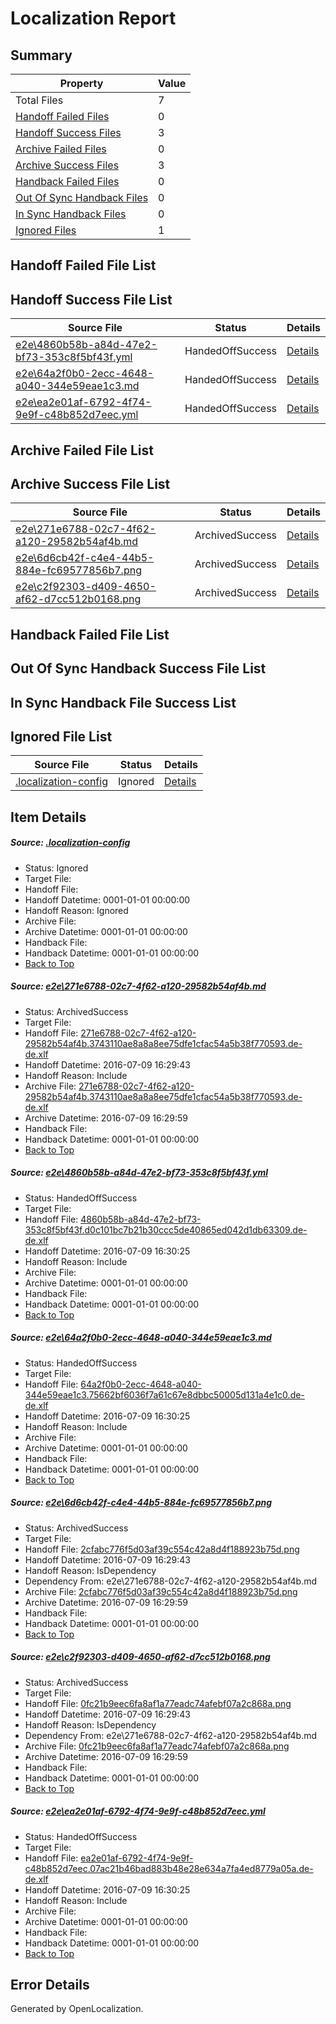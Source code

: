# <a name='report-top'></a> Localization Report

## Summary
 Property | Value 
 -------- | ----- 
 Total Files | 7
[ Handoff Failed Files ](#handoff-failed-list)| 0
[ Handoff Success Files ](#handoff-success-list)| 3
[ Archive Failed Files ](#archive-failed-list)| 0
[ Archive Success Files ](#archive-success-list)| 3
[ Handback Failed Files ](#handback-failed-list)| 0
[ Out Of Sync Handback Files ](#outofsync-handback-success-list)| 0
[ In Sync Handback Files ](#insync-handback-success-list)| 0
[ Ignored Files ](#ignored-list)| 1

## <a name='handoff-failed-list'></a> Handoff Failed File List

## <a name='handoff-success-list'></a> Handoff Success File List
 Source File | Status | Details 
 ----------- | ------ | ------- 
 [e2e\4860b58b-a84d-47e2-bf73-353c8f5bf43f.yml](https://github.com/OpenLocalizationTestOrg/oltest/blob/4de36a57c509a7b6b41f1a8ec43614d1a4199929/e2e/4860b58b-a84d-47e2-bf73-353c8f5bf43f.yml) | HandedOffSuccess | [Details](#9312a8d95ec9c88666f7992f3ee27239601b187c2)
 [e2e\64a2f0b0-2ecc-4648-a040-344e59eae1c3.md](https://github.com/OpenLocalizationTestOrg/oltest/blob/4de36a57c509a7b6b41f1a8ec43614d1a4199929/e2e/64a2f0b0-2ecc-4648-a040-344e59eae1c3.md) | HandedOffSuccess | [Details](#695e9b067c7e7143b1479297afeeec23b33177fb3)
 [e2e\ea2e01af-6792-4f74-9e9f-c48b852d7eec.yml](https://github.com/OpenLocalizationTestOrg/oltest/blob/4de36a57c509a7b6b41f1a8ec43614d1a4199929/e2e/ea2e01af-6792-4f74-9e9f-c48b852d7eec.yml) | HandedOffSuccess | [Details](#ccccef2bcaff79a50f81ce5581edd4a9d3b8c2a16)

## <a name='archive-failed-list'></a> Archive Failed File List

## <a name='archive-success-list'></a> Archive Success File List
 Source File | Status | Details 
 ----------- | ------ | ------- 
 [e2e\271e6788-02c7-4f62-a120-29582b54af4b.md](https://github.com/OpenLocalizationTestOrg/oltest/blob/ae97b61160712288dae5d2e8836ac703f7b64f2c/e2e/271e6788-02c7-4f62-a120-29582b54af4b.md) | ArchivedSuccess | [Details](#5356b0ea18acfd5fc26457a1fee4e2c4678c09c81)
 [e2e\6d6cb42f-c4e4-44b5-884e-fc69577856b7.png](https://github.com/OpenLocalizationTestOrg/oltest/blob/ae97b61160712288dae5d2e8836ac703f7b64f2c/e2e/6d6cb42f-c4e4-44b5-884e-fc69577856b7.png) | ArchivedSuccess | [Details](#2cfabc776f5d03af39c554c42a8d4f188923b75d4)
 [e2e\c2f92303-d409-4650-af62-d7cc512b0168.png](https://github.com/OpenLocalizationTestOrg/oltest/blob/ae97b61160712288dae5d2e8836ac703f7b64f2c/e2e/c2f92303-d409-4650-af62-d7cc512b0168.png) | ArchivedSuccess | [Details](#0fc21b9eec6fa8af1a77eadc74afebf07a2c868a5)

## <a name='handback-failed-list'></a> Handback Failed File List

## <a name='outofsync-handback-success-list'></a> Out Of Sync Handback Success File List

## <a name='insync-handback-success-list'></a> In Sync Handback File Success List

## <a name='ignored-list'></a> Ignored File List
 Source File | Status | Details 
 ----------- | ------ | ------- 
 [.localization-config](https://github.com/OpenLocalizationTestOrg/oltest/blob/4de36a57c509a7b6b41f1a8ec43614d1a4199929/.localization-config) | Ignored | [Details](#3d4f252ac210baf56311d7e97dcc2db10974dbd20)

## Item Details
##### <a name='3d4f252ac210baf56311d7e97dcc2db10974dbd20'></a> Source: [.localization-config](https://github.com/OpenLocalizationTestOrg/oltest/blob/4de36a57c509a7b6b41f1a8ec43614d1a4199929/.localization-config)
* Status: Ignored
* Target File: 
* Handoff File: 
* Handoff Datetime: 0001-01-01 00:00:00
* Handoff Reason: Ignored
* Archive File: 
* Archive Datetime: 0001-01-01 00:00:00
* Handback File: 
* Handback Datetime: 0001-01-01 00:00:00
* [Back to Top](#report-top)

##### <a name='5356b0ea18acfd5fc26457a1fee4e2c4678c09c81'></a> Source: [e2e\271e6788-02c7-4f62-a120-29582b54af4b.md](https://github.com/OpenLocalizationTestOrg/oltest/blob/ae97b61160712288dae5d2e8836ac703f7b64f2c/e2e/271e6788-02c7-4f62-a120-29582b54af4b.md)
* Status: ArchivedSuccess
* Target File: 
* Handoff File: [271e6788-02c7-4f62-a120-29582b54af4b.3743110ae8a8a8ee75dfe1cfac54a5b38f770593.de-de.xlf](https://github.com/OpenLocalizationTestOrg/olhandoff-e2e/blob/3bfe07447173ad1fce5fe9bf49ff89a73f4a05ff/ol-handoff/OpenLocalizationTestOrg/oltest-dede-fly/ci/ht/271e6788-02c7-4f62-a120-29582b54af4b.3743110ae8a8a8ee75dfe1cfac54a5b38f770593.de-de.xlf)
* Handoff Datetime: 2016-07-09 16:29:43
* Handoff Reason: Include
* Archive File: [271e6788-02c7-4f62-a120-29582b54af4b.3743110ae8a8a8ee75dfe1cfac54a5b38f770593.de-de.xlf](https://github.com/OpenLocalizationTestOrg/olhandoff-e2e/blob/06a998a31f65b61d8369acca28668c8d52d18ae2/ol-archive/OpenLocalizationTestOrg/oltest-dede-fly/ci/ht/271e6788-02c7-4f62-a120-29582b54af4b.3743110ae8a8a8ee75dfe1cfac54a5b38f770593.de-de.xlf)
* Archive Datetime: 2016-07-09 16:29:59
* Handback File: 
* Handback Datetime: 0001-01-01 00:00:00
* [Back to Top](#report-top)

##### <a name='9312a8d95ec9c88666f7992f3ee27239601b187c2'></a> Source: [e2e\4860b58b-a84d-47e2-bf73-353c8f5bf43f.yml](https://github.com/OpenLocalizationTestOrg/oltest/blob/4de36a57c509a7b6b41f1a8ec43614d1a4199929/e2e/4860b58b-a84d-47e2-bf73-353c8f5bf43f.yml)
* Status: HandedOffSuccess
* Target File: 
* Handoff File: [4860b58b-a84d-47e2-bf73-353c8f5bf43f.d0c101bc7b21b30ccc5de40865ed042d1db63309.de-de.xlf](https://github.com/OpenLocalizationTestOrg/olhandoff-e2e/blob/516aef5a5dc79c68d3bd676a47ac0f33d7504c4b/ol-handoff/OpenLocalizationTestOrg/oltest-dede-fly/ci/ht/4860b58b-a84d-47e2-bf73-353c8f5bf43f.d0c101bc7b21b30ccc5de40865ed042d1db63309.de-de.xlf)
* Handoff Datetime: 2016-07-09 16:30:25
* Handoff Reason: Include
* Archive File: 
* Archive Datetime: 0001-01-01 00:00:00
* Handback File: 
* Handback Datetime: 0001-01-01 00:00:00
* [Back to Top](#report-top)

##### <a name='695e9b067c7e7143b1479297afeeec23b33177fb3'></a> Source: [e2e\64a2f0b0-2ecc-4648-a040-344e59eae1c3.md](https://github.com/OpenLocalizationTestOrg/oltest/blob/4de36a57c509a7b6b41f1a8ec43614d1a4199929/e2e/64a2f0b0-2ecc-4648-a040-344e59eae1c3.md)
* Status: HandedOffSuccess
* Target File: 
* Handoff File: [64a2f0b0-2ecc-4648-a040-344e59eae1c3.75662bf6036f7a61c67e8dbbc50005d131a4e1c0.de-de.xlf](https://github.com/OpenLocalizationTestOrg/olhandoff-e2e/blob/516aef5a5dc79c68d3bd676a47ac0f33d7504c4b/ol-handoff/OpenLocalizationTestOrg/oltest-dede-fly/ci/ht/64a2f0b0-2ecc-4648-a040-344e59eae1c3.75662bf6036f7a61c67e8dbbc50005d131a4e1c0.de-de.xlf)
* Handoff Datetime: 2016-07-09 16:30:25
* Handoff Reason: Include
* Archive File: 
* Archive Datetime: 0001-01-01 00:00:00
* Handback File: 
* Handback Datetime: 0001-01-01 00:00:00
* [Back to Top](#report-top)

##### <a name='2cfabc776f5d03af39c554c42a8d4f188923b75d4'></a> Source: [e2e\6d6cb42f-c4e4-44b5-884e-fc69577856b7.png](https://github.com/OpenLocalizationTestOrg/oltest/blob/ae97b61160712288dae5d2e8836ac703f7b64f2c/e2e/6d6cb42f-c4e4-44b5-884e-fc69577856b7.png)
* Status: ArchivedSuccess
* Target File: 
* Handoff File: [2cfabc776f5d03af39c554c42a8d4f188923b75d.png](https://github.com/OpenLocalizationTestOrg/olhandoff-e2e/blob/3bfe07447173ad1fce5fe9bf49ff89a73f4a05ff/ol-handoff/OpenLocalizationTestOrg/oltest-dede-fly/ci/ht/2cfabc776f5d03af39c554c42a8d4f188923b75d.png)
* Handoff Datetime: 2016-07-09 16:29:43
* Handoff Reason: IsDependency
* Dependency From: e2e\271e6788-02c7-4f62-a120-29582b54af4b.md
* Archive File: [2cfabc776f5d03af39c554c42a8d4f188923b75d.png](https://github.com/OpenLocalizationTestOrg/olhandoff-e2e/blob/06a998a31f65b61d8369acca28668c8d52d18ae2/ol-archive/OpenLocalizationTestOrg/oltest-dede-fly/ci/ht/2cfabc776f5d03af39c554c42a8d4f188923b75d.png)
* Archive Datetime: 2016-07-09 16:29:59
* Handback File: 
* Handback Datetime: 0001-01-01 00:00:00
* [Back to Top](#report-top)

##### <a name='0fc21b9eec6fa8af1a77eadc74afebf07a2c868a5'></a> Source: [e2e\c2f92303-d409-4650-af62-d7cc512b0168.png](https://github.com/OpenLocalizationTestOrg/oltest/blob/ae97b61160712288dae5d2e8836ac703f7b64f2c/e2e/c2f92303-d409-4650-af62-d7cc512b0168.png)
* Status: ArchivedSuccess
* Target File: 
* Handoff File: [0fc21b9eec6fa8af1a77eadc74afebf07a2c868a.png](https://github.com/OpenLocalizationTestOrg/olhandoff-e2e/blob/3bfe07447173ad1fce5fe9bf49ff89a73f4a05ff/ol-handoff/OpenLocalizationTestOrg/oltest-dede-fly/ci/ht/0fc21b9eec6fa8af1a77eadc74afebf07a2c868a.png)
* Handoff Datetime: 2016-07-09 16:29:43
* Handoff Reason: IsDependency
* Dependency From: e2e\271e6788-02c7-4f62-a120-29582b54af4b.md
* Archive File: [0fc21b9eec6fa8af1a77eadc74afebf07a2c868a.png](https://github.com/OpenLocalizationTestOrg/olhandoff-e2e/blob/06a998a31f65b61d8369acca28668c8d52d18ae2/ol-archive/OpenLocalizationTestOrg/oltest-dede-fly/ci/ht/0fc21b9eec6fa8af1a77eadc74afebf07a2c868a.png)
* Archive Datetime: 2016-07-09 16:29:59
* Handback File: 
* Handback Datetime: 0001-01-01 00:00:00
* [Back to Top](#report-top)

##### <a name='ccccef2bcaff79a50f81ce5581edd4a9d3b8c2a16'></a> Source: [e2e\ea2e01af-6792-4f74-9e9f-c48b852d7eec.yml](https://github.com/OpenLocalizationTestOrg/oltest/blob/4de36a57c509a7b6b41f1a8ec43614d1a4199929/e2e/ea2e01af-6792-4f74-9e9f-c48b852d7eec.yml)
* Status: HandedOffSuccess
* Target File: 
* Handoff File: [ea2e01af-6792-4f74-9e9f-c48b852d7eec.07ac21b46bad883b48e28e634a7fa4ed8779a05a.de-de.xlf](https://github.com/OpenLocalizationTestOrg/olhandoff-e2e/blob/516aef5a5dc79c68d3bd676a47ac0f33d7504c4b/ol-handoff/OpenLocalizationTestOrg/oltest-dede-fly/ci/ht/ea2e01af-6792-4f74-9e9f-c48b852d7eec.07ac21b46bad883b48e28e634a7fa4ed8779a05a.de-de.xlf)
* Handoff Datetime: 2016-07-09 16:30:25
* Handoff Reason: Include
* Archive File: 
* Archive Datetime: 0001-01-01 00:00:00
* Handback File: 
* Handback Datetime: 0001-01-01 00:00:00
* [Back to Top](#report-top)


## Error Details

Generated by OpenLocalization.
